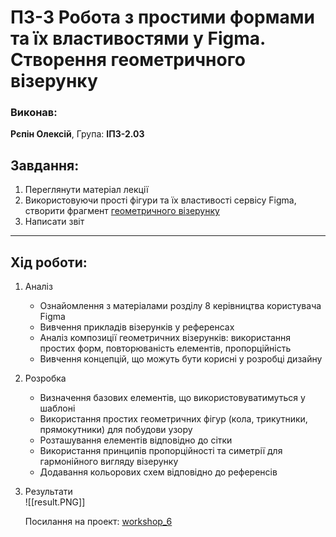 # ПЗ-3 Робота з простими формами та їх властивостями у Figma. Створення геометричного візерунку
### Виконав:  
**Рєпін Олексій**, Група: **ІПЗ-2.03**

## Завдання:
1. Переглянути матеріал лекції
2. Використовуючи прості фігури та їх властивості сервісу Figma, створити фрагмент [геометричного візерунку](https://www.figma.com/file/3fUhVxZnRrlhGqkdTR9RT8/20-Patterns-%28Community%29?type=design&node-id=101-60&mode=design&t=BCJ2ZrG3S10L98hk-0&authuser=0)
3. Написати звіт

---

## Хід роботи:
1. Аналіз
    - Ознайомлення з матеріалами розділу 8 керівництва користувача Figma
    - Вивчення прикладів візерунків у референсах
    - Аналіз композиції геометричних візерунків: використання простих форм, повторюваність елементів, пропорційність
    - Вивчення концепцій, що можуть бути корисні у розробці дизайну
2. Розробка
    - Визначення базових елементів, що використовуватимуться у шаблоні
    - Використання простих геометричних фігур (кола, трикутники, прямокутники) для побудови узору
    - Розташування елементів відповідно до сітки
    - Використання принципів пропорційності та симетрії для гармонійного вигляду візерунку
    - Додавання кольорових схем відповідно до референсів
3. Результати  
    ![[result.PNG]]

    Посилання на проект: [workshop_6](https://www.figma.com/design/MYVziMfjjxEtySF6bLPQD4/Untitled?node-id=0-1&t=64NqsmpeOLatxcse-1)
